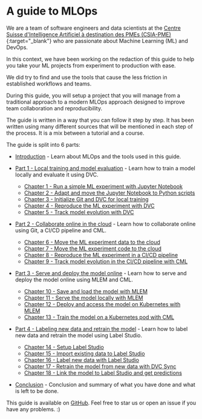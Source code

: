 # A guide to MLOps

We are a team of software engineers and data scientists at the [Centre Suisse d'Intelligence Artificiel à destination des PMEs (CSIA-PME)](https://swiss-ai-center.ch/){:target="\_blank"} who are passionate about Machine Learning (ML) and DevOps.

In this context, we have been working on the redaction of this guide to help you take your ML projects from experiment to production with ease.

We did try to find and use the tools that cause the less friction in established workflows and teams.

During this guide, you will setup a project that you will manage from a traditional approach to a modern MLOps approach designed to improve team collaboration and reproducibility.

The guide is written in a way that you can follow it step by step. It has been written using many different sources that will be mentioned in each step of the process. It is a mix between a tutorial and a course.

The guide is split into 6 parts:

- [Introduction](./introduction/index.md) - Learn about MLOps and the tools used in this guide.
- [Part 1 - Local training and model evaluation](./part-1-local-training-and-model-evaluation/index.md) - Learn how to train a model locally and evaluate it using DVC.
    - [Chapter 1 - Run a simple ML experiment with Jupyter Notebook](./part-1-local-training-and-model-evaluation/chapter-1-run-a-simple-ml-experiment-with-jupyter-notebook/index.md)
    - [Chapter 2 - Adapt and move the Jupyter Notebook to Python scripts](./part-1-local-training-and-model-evaluation/chapter-2-adapt-and-move-the-jupyter-notebook-to-python-scripts/index.md)
    - [Chapter 3 - Initialize Git and DVC for local training](./part-1-local-training-and-model-evaluation/chapter-3-initialize-git-and-dvc-for-local-training/index.md)
    - [Chapter 4 - Reproduce the ML experiment with DVC](./part-1-local-training-and-model-evaluation/chapter-4-reproduce-the-ml-experiment-with-dvc/index.md)
    - [Chapter 5 - Track model evolution with DVC](./part-1-local-training-and-model-evaluation/chapter-5-track-model-evolution-with-dvc/index.md)
- [Part 2 - Collaborate online in the cloud](./part-2-collaborate-online-in-the-cloud/index.md) - Learn how to collaborate online using Git, a CI/CD pipeline and CML.
    - [Chapter 6 - Move the ML experiment data to the cloud](./part-2-move-to-the-cloud/chapter-6-move-the-ml-experiment-data-to-the-cloud/index.md)
    - [Chapter 7 - Move the ML experiment code to the cloud](./part-2-move-to-the-cloud/chapter-7-move-the-ml-experiment-code-to-the-cloud/index.md)
    - [Chapter 8 - Reproduce the ML experiment in a CI/CD pipeline](./part-2-move-to-the-cloud/chapter-8-reproduce-the-ml-experiment-in-a-cicd-pipeline/index.md)
    - [Chapter 9 - Track model evolution in the CI/CD pipeline with CML](./part-2-move-to-the-cloud/chapter-9-track-model-evolution-in-the-cicd-pipeline-with-cml/index.md)
- [Part 3 - Serve and deploy the model online](./part-3-serve-and-deploy-the-model-online/index.md) - Learn how to serve and deploy the model online using MLEM and CML.
    - [Chapter 10 - Save and load the model with MLEM](./part-3-serve-and-deploy-the-model-online/chapter-10-save-and-load-the-model-with-mlem/index.md)
    - [Chapter 11 - Serve the model locally with MLEM](./part-3-serve-and-deploy-the-model-online/chapter-11-serve-the-model-locally-with-mlem/index.md)
    - [Chapter 12 - Deploy and access the model on Kubernetes with MLEM](./part-3-serve-and-deploy-the-model-online/chapter-12-deploy-and-access-the-model-on-kubernetes-with-mlem/index.md)
    - [Chapter 13 - Train the model on a Kubernetes pod with CML](./part-3-serve-and-deploy-the-model-online/chapter-13-train-the-model-on-a-kubernetes-pod-with-cml/index.md)
- [Part 4 - Labeling new data and retrain the model](./part-4-labeling-new-data-and-retrain-the-model/index.md) - Learn how to label new data and retrain the model using Label Studio.
    - [Chapter 14 - Setup Label Studio](./part-4-labeling-the-data-and-retrain/chapter-14-setup-label-studio/index.md)
    - [Chapter 15 - Import existing data to Label Studio](./part-4-labeling-the-data-and-retrain/chapter-15-import-existing-data-to-label-studio/index.md)
    - [Chapter 16 - Label new data with Label Studio](./part-4-labeling-the-data-and-retrain/chapter-16-label-new-data-with-label-studio/index.md)
    - [Chapter 17 - Retrain the model from new data with DVC Sync](./part-4-labeling-the-data-and-retrain/chapter-17-retrain-the-model-from-new-data-with-dvc-sync/index.md)
    - [Chapter 18 - Link the model to Label Studio and get predictions](./part-4-labeling-the-data-and-retrain/chapter-18-link-the-model-to-label-studio-and-get-predictions/index.md)
      
- [Conclusion](./conclusion/index.md) - Conclusion and summary of what you have done and what is left to be done.

This guide is available on [GitHub](https://github.com/csia-pme/a-guide-to-mlops). Feel free to star us or open an issue if you have any problems. :)
